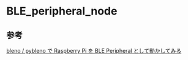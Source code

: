 # BLE_peripheral_node

## 参考

[bleno / pybleno で Raspberry Pi を BLE Peripheral として動かしてみる](https://qiita.com/comachi/items/c494e0d6c6d1775a3748)
